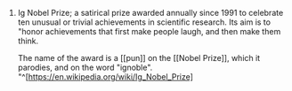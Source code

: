 1. Ig Nobel Prize; a satirical prize awarded annually since 1991 to celebrate ten unusual or trivial achievements in scientific research. Its aim is to "honor achievements that first make people laugh, and then make them think.

	The name of the award is a [[pun]] on the [[Nobel Prize]], which it parodies, and on the word "ignoble". "^[https://en.wikipedia.org/wiki/Ig_Nobel_Prize]